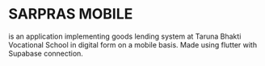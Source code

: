 # SARPRAS MOBILE

is an application implementing goods lending system at Taruna Bhakti Vocational School in digital form on a mobile basis. Made using flutter with Supabase connection.
